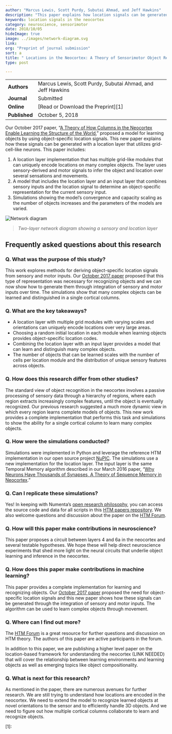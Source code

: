 ```yaml
---
author: "Marcus Lewis, Scott Purdy, Subutai Ahmad, and Jeff Hawkins"
description: "This paper explains how location signals can be generated with a location layer that utilizes grid-cell-like neurons. It builds on our previous paper, A Theory of How Columns in the Neocortex Enable Learning the Structure of the World."
keywords: location signals in the neocortex
category: neuroscience, sensorimotor
date: 2018/10/05
hideImage: true
image: ../images/network-diagram.svg
link:
org: "Preprint of journal submission"
sort: a
title: " Locations in the Neocortex: A Theory of Sensorimotor Object Recognition Using Cortical Grid Cells"
type: post

---
```


| | |
|-|-|
| **Authors** | Marcus Lewis, Scott Purdy, Subutai Ahmad, and Jeff Hawkins|
| **Journal** | Submitted |
| **Online** | [Read or Download the Preprint][1] |
| **Published** | October 5, 2018 |

Our October 2017 paper, “[A Theory of How Columns in the Neocortex Enable Learning the Structure of the World](/neuroscience-research/research-publications/papers/a-theory-of-how-columns-in-the-neocortex-enable-learning-the-structure-of-the-world/),” proposed a model for learning objects by using object-specific location signals. This new paper explains how these signals can be generated with a location layer that utilizes grid-cell-like neurons. This paper includes:

1.	A location layer implementation that has multiple grid-like modules that can uniquely encode locations on many complex objects. The layer uses sensory-derived and motor signals to infer the object and location over several sensations and movements.
2.	A model that includes the location layer and an input layer that combines sensory inputs and the location signal to determine an object-specific representation for the current sensory input.
3.	Simulations showing the model’s convergence and capacity scaling as the number of objects increases and the parameters of the models are varied.


![Network diagram](../images/network-diagram.svg)
> *Two-layer network diagram showing a sensory and location layer*

## Frequently asked questions about this research

### Q. What was the purpose of this study?

This work explores methods for deriving object-specific location signals from sensory and motor inputs. Our [October 2017 paper](/neuroscience-research/research-publications/papers/a-theory-of-how-columns-in-the-neocortex-enable-learning-the-structure-of-the-world/) proposed that this type of representation was necessary for recognizing objects and we can now show how to generate them through integration of sensory and motor inputs over time. The simulations show that many complex objects can be learned and distinguished in a single cortical columns.

### Q. What are the key takeaways?

* A location layer with multiple grid modules with varying scales and orientations can uniquely encode locations over very large areas.
* Choosing a random initial location in each module when learning objects provides object-specific location codes.
* Combining the location layer with an input layer provides a model that can learn and distinguish many complex objects.
* The number of objects that can be learned scales with the number of cells per location module and the distribution of unique sensory features across objects.


### Q. How does this research differ from other studies?

The standard view of object recognition in the neocortex involves a passive processing of sensory data through a hierarchy of regions, where each region extracts increasingly complex features, until the object is eventually recognized. Our previous research suggested a much more dynamic view in which every region learns complete models of objects. This new work provides a complete implementation that performs this task and simulations to show the ability for a single cortical column to learn many complex objects.

### Q. How were the simulations conducted?

Simulations were implemented in Python and leverage the reference HTM implementation in our open source project [NuPIC]( https://www.numenta.org/). The simulations use a new implementation for the location layer. The input layer is the same Temporal Memory algorithm described in our March 2016 paper, “[Why Neurons Have Thousands of Synapses, A Theory of Sequence Memory in Neocortex](neuroscience-research/research-publications/papers/why-neurons-have-thousands-of-synapses-theory-of-sequence-memory-in-neocortex/).”  

### Q. Can I replicate these simulations?

Yes! In keeping with Numenta’s [open research philosophy](/blog/2014/09/17/increasing-research-transparency/), you can access the source code and data for all scripts in this [HTM papers repository](https://github.com/numenta/htmpapers). We also welcome questions and discussion about the paper on the [HTM Forum](https://discourse.numenta.org/).

### Q. How will this paper make contributions in neuroscience?

This paper proposes a circuit between layers 4 and 6a in the neocortex and several testable hypotheses. We hope these will help direct neuroscience experiments that shed more light on the neural circuits that underlie object learning and inference in the neocortex.

### Q. How does this paper make contributions in machine learning?

This paper provides a complete implementation for learning and recognizing objects. Our [October 2017 paper](/neuroscience-research/research-publications/papers/a-theory-of-how-columns-in-the-neocortex-enable-learning-the-structure-of-the-world/) proposed the need for object-specific location signals and this new paper shows how these signals can be generated through the integration of sensory and motor inputs. The algorithm can be used to learn complex objects through movement.

### Q. Where can I find out more?

The [HTM Forum](https://discourse.numenta.org/) is a great resource for further questions and discussion on HTM theory. The authors of this paper are active participants in the forum.

In addition to this paper, we are publishing a higher level paper on the location-based framework for understanding the neocortex (LINK NEEDED) that will cover the relationship between learning environments and learning objects as well as emerging topics like object compositionality.


### Q. What is next for this research?

As mentioned in the paper, there are numerous avenues for further research. We are still trying to understand how locations are encoded in the neocortex. We need to extend the model to recognize learned objects at novel orientations to the sensor and to efficiently handle 3D objects. And we need to figure out how multiple cortical columns collaborate to learn and recognize objects.

[1]:
